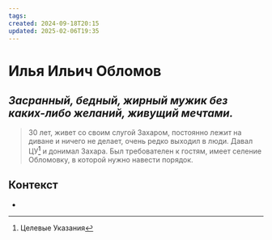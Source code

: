 ```yaml
---
tags: 
created: 2024-09-18T20:15
updated: 2025-02-06T19:35
---
```

# Илья Ильич Обломов

## ***Засранный, бедный, жирный мужик без каких-либо желаний, живущий мечтами.***

> 30 лет, живет со своим слугой Захаром, постоянно лежит на диване и ничего не делает,  очень редко выходил в люди.
> Давал ЦУ[^1] и донимал Захара. Был требователен к гостям, имеет селение Обломовку, в которой нужно навести порядок.

## Контекст
- 

[^1]: Целевые Указания